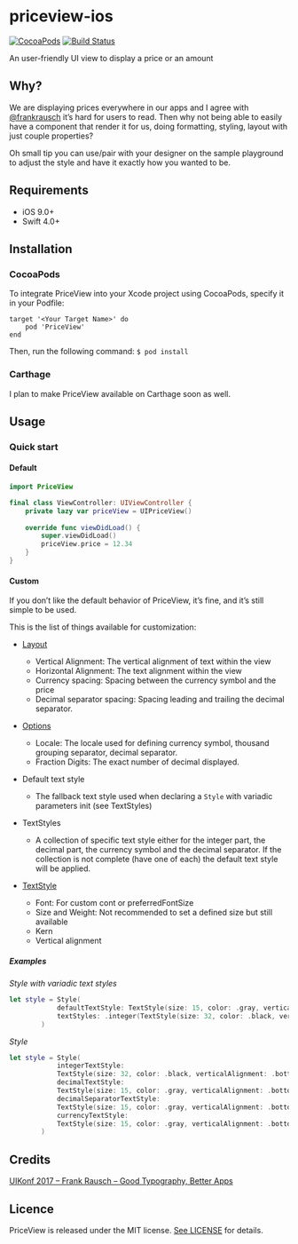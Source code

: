 # priceview-ios
[![CocoaPods](https://img.shields.io/cocoapods/v/PriceView.svg)](http://cocoapods.org/pods/PriceView) 
[![Build Status](https://travis-ci.org/thomas-sivilay/priceview-ios.svg?branch=master)](https://travis-ci.org/thomas-sivilay/priceview-ios)

An user-friendly UI view to display a price or an amount

## Why?
We are displaying prices everywhere in our apps and I agree with [@frankrausch](https://twitter.com/frankrausch) it’s hard for users to read. Then why not being able to easily have a component that render it for us, doing formatting, styling, layout with just couple properties? 

Oh small tip you can use/pair with your designer on the sample playground to adjust the style and have it exactly how you wanted to be.

## Requirements
* iOS 9.0+
* Swift 4.0+

## Installation
### CocoaPods
To integrate PriceView into your Xcode project using CocoaPods, specify it in your Podfile:
```
target '<Your Target Name>' do
    pod 'PriceView'
end
```

Then, run the following command:
`$ pod install`

### Carthage
I plan to make PriceView available on Carthage soon as well.

## Usage
### Quick start

#### Default
```swift
import PriceView

final class ViewController: UIViewController {
	private lazy var priceView = UIPriceView()
	
	override func viewDidLoad() {
		super.viewDidLoad()
		priceView.price = 12.34
	}
}

```

#### Custom
If you don’t like the default behavior of PriceView, it’s fine, and it’s still simple to be used. 

This is the list of things available for customization:

* [Layout](https://github.com/thomas-sivilay/priceview-ios/blob/8265b47d15cb8e3dba614fa68d152b8197a005af/Source/Public/Models/Layout.swift#L11)
	* Vertical Alignment: The vertical alignment of text within the view
	* Horizontal Alignment: The text alignment within the view
	* Currency spacing: Spacing between the currency symbol and the price
	* Decimal separator spacing: Spacing leading and trailing the decimal separator.

* [Options](https://github.com/thomas-sivilay/priceview-ios/blob/8265b47d15cb8e3dba614fa68d152b8197a005af/Source/Public/Models/Options.swift#L11)
	* Locale: The locale used for defining currency symbol, thousand grouping separator, decimal separator.
	* Fraction Digits: The exact number of decimal displayed.

* Default text style
	* The fallback text style used when declaring a `Style` with variadic parameters init (see TextStyles)

* TextStyles
	* A collection of specific text style either for the integer part, the decimal part, the currency symbol and the decimal separator. If the collection is not complete (have one of each) the default text style will be applied.

* [TextStyle](https://github.com/thomas-sivilay/priceview-ios/blob/8265b47d15cb8e3dba614fa68d152b8197a005af/Source/Public/Models/TextStyle.swift#L33)
	* Font: For custom cont or preferredFontSize
	* Size and Weight: Not recommended to set a defined size but still available
	* Kern
	* Vertical alignment

##### Examples

*Style with variadic text styles*
```swift
let style = Style(
            defaultTextStyle: TextStyle(size: 15, color: .gray, verticalAlignment: .bottom(0)),
            textStyles: .integer(TextStyle(size: 32, color: .black, verticalAlignment: .bottom(0)))
        )
```

*Style*
```swift
let style = Style(
            integerTextStyle: 
            TextStyle(size: 32, color: .black, verticalAlignment: .bottom(0)),
            decimalTextStyle:
            TextStyle(size: 15, color: .gray, verticalAlignment: .bottom(0)),
            decimalSeparatorTextStyle:
            TextStyle(size: 15, color: .gray, verticalAlignment: .bottom(0)),
            currencyTextStyle:
            TextStyle(size: 15, color: .gray, verticalAlignment: .bottom(0))
        )
```

## Credits

[UIKonf 2017 – Frank Rausch – Good Typography, Better Apps](https://youtu.be/YM2Nj691PMo)

## Licence

PriceView is released under the MIT license. [See LICENSE](https://github.com/thomas-sivilay/priceview-ios/blob/master/LICENSE) for details.

